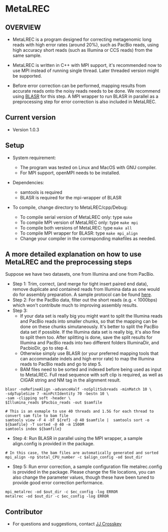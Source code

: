 # MetaLREC

## OVERVIEW
* MetaLREC is a program designed for correcting metagenomic long reads with high error rates (around 20%), such as PacBio reads, using high accuracy short reads (such as Illumina or CCS reads) from the same sample.

* MetaLREC is written in C++ with MPI support, it's recommended now to use MPI instead of running single thread. Later threaded version might be supported.

* Before error correction can be performed, mapping results from accurate reads onto the noisy reads needs to be done. We recommend using [BLASR](https://github.com/PacificBiosciences/blasr) for this step. A MPI wrapper to run BLASR in parallel as a preprocessing step for error correction is also included in MetaLREC.

## Current version
* Version 1.0.3

## Setup
- System requirement: 
    - The program was tested on Linux and MacOS with GNU compiler.
    - For MPI support, openMPI needs to be installed.

- Dependencies:
    - samtools is required
    - BLASR is required for the mpi-wrapper of BLASR

- To compile, change directory to MetaLREC/cpp/Debug:
    - To compile serial version of MetaLREC only: type `make`
    - To compile MPI version of MetaLREC only: type `make mpi`
    - To compile both versions of MetaLREC: type `make all`
    - To compile MPI wrapper for BLASR: type `make mpi_align`
    - Change your compiler in the corresponding makefiles as needed.


## A more detailed explanation on how to use MetaLREC and the preprocessing steps
Suppose we have two datasets, one from Illumina and one from PacBio.

* Step 1: Trim, correct, (and merge for tight insert paired end data), remove duplicate and contained reads from Illumina data as one would do for assembly preparation. A sample protocol can be found [here](https://bitbucket.org/omicsbio/omega2).
* Step 2: For the PacBio data, filter out the short reads (e.g. < 1000bps) which won't contribute much to improving assembly results.
* Step 3: 
    - If your data set is really big you might want to split the Illumina reads and PacBio reads into smaller chunks, so that the mapping can be done on these chunks simutaneously. It's better to split the PacBio data set if possible. If the Illumina data set is really big, it's also fine to split them too. After splitting is done, save the split results for Illumina and PacBio reads into two different folders IlluminaDir, and PacbioDir, go to step 4.
    - Otherwise simply use BLASR (or your preferred mapping tools that can accommadate indels and high error rate) to map the Illumina reads to PacBio reads and go to step 5.
    - BAM files need to be sorted and indexed before being used as input to MetaLREC. Full read sequence with soft clip is required, as well as CIGAR string and NM tag in the alignment result. 
```shell
blasr -noRefineAlign -advanceHalf -noSplitSubreads -minMatch 10 \
-sdpTupleSize 7 -minPctIdentity 70 -bestn 10 \
-sam -clipping soft -header \
$Illumina_reads $Pacbio_reads -out $samfile

# This is an exmaple to use 40 threads and 1.5G for each thread to convert sam file to bam file
samtools view -F 4 -bT ${ref} -@ 40 $samfile |  samtools sort -o ${bamfile} -T sorted -@ 40 -m 1500M
samtools index ${bamfile}
```

* Step 4: Run BLASR in parallel using the MPI wrapper, a sample align.config is provided in the package.

```shell
# In this case, the bam files are automatically generated and sorted
mpi_align -np $total_CPU_number -c $align_config -od $out_dir
```

* Step 5: Run error correction, a sample configuration file metalrec.config is provided in the package. Please change the file locations, you can also change the parameter values, though these have been tuned to provide good error correction performance.

```shell
mpi_metalrec -od $out_dir -c $ec_config -log ERROR
metalrec -od $out_dir -c $ec_config -log ERROR
```

## Contributor 
* For questions and suggestions, contact [JJ Crosskey](mailto:crosskey.jj@gmail.com)

